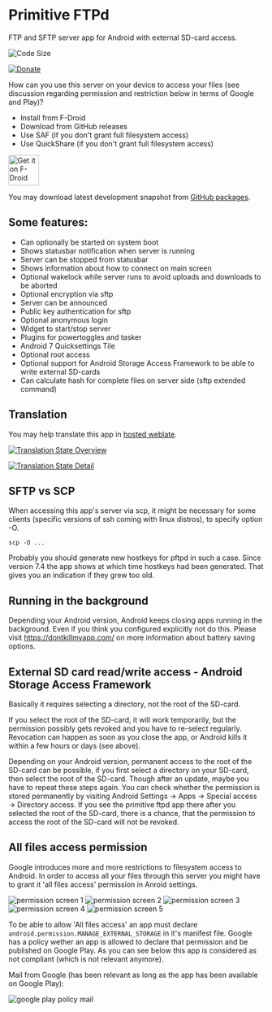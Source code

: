 # Primitive FTPd

FTP and SFTP server app for Android with external SD-card access.

<!--
[![Build Status](https://travis-ci.org/wolpi/prim-ftpd.png)](https://travis-ci.org/wolpi/prim-ftpd)
-->

![Code Size](https://img.shields.io/github/languages/code-size/wolpi/prim-ftpd.svg?style=popout)

[![Donate](https://img.shields.io/badge/Donate-PayPal-green.svg)](https://www.paypal.com/cgi-bin/webscr?cmd=_s-xclick&hosted_button_id=Q8TU8ZQX3WV8J)

How can you use this server on your device to access your files (see discussion regarding permission and restriction below in terms of Google and Play)?
* Install from F-Droid
* Download from GitHub releases
* Use SAF (if you don't grant full filesystem access)
* Use QuickShare (if you don't grant full filesystem access)

[<img alt="Get it on F-Droid" height="60" src="https://f-droid.org/badge/get-it-on.png" />](https://f-droid.org/app/org.primftpd)


You may download latest development snapshot from [GitHub packages](https://github.com/wolpi/prim-ftpd/packages/).

## Some features:
* Can optionally be started on system boot
* Shows statusbar notification when server is running
* Server can be stopped from statusbar
* Shows information about how to connect on main screen
* Optional wakelock while server runs to avoid uploads and downloads to be aborted
* Optional encryption via sftp
* Server can be announced
* Public key authentication for sftp
* Optional anonymous login
* Widget to start/stop server
* Plugins for powertoggles and tasker
* Android 7 Quicksettings Tile
* Optional root access
* Optional support for Android Storage Access Framework to be able to write external SD-cards
* Can calculate hash for complete files on server side (sftp extended command)

## Translation
You may help translate this app in [hosted weblate](https://hosted.weblate.org/projects/pftpd/pftpd/).

[<img alt="Translation State Overview" src="https://hosted.weblate.org/widget/pftpd/287x66-black.png" />](https://hosted.weblate.org/engage/pftpd/)

[<img alt="Translation State Detail" src="https://hosted.weblate.org/widget/pftpd/horizontal-auto.svg" />](https://hosted.weblate.org/engage/pftpd/)

## SFTP vs SCP

When accessing this app's server via scp, it might be necessary for some clients (specific versions of ssh coming with linux distros), to specify option -O. 

```
scp -O ...
```

Probably you should generate new hostkeys for pftpd in such a case. Since version 7.4 the app shows at which time hostkeys had been generated. That gives you an indication if they grew too old.


## Running in the background

Depending your Android version, Android keeps closing apps running in the background. Even if you think you configured explicitly not do this. Please visit https://dontkillmyapp.com/ on more information about battery saving options.

## External SD card read/write access - Android Storage Access Framework

Basically it requires selecting a directory, not the root of the SD-card.

If you select the root of the SD-card, it will work temporarily, but the permission possibly gets revoked and you have to re-select regularly. Revocation can happen as soon as you close the app, or Android kills it within a few hours or days (see above).

Depending on your Android version, permanent access to the root of the SD-card can be possible, if you first select a directory on your SD-card, then select the root of the SD-card. Though after an update, maybe you have to repeat these steps again. You can check whether the permission is stored permanently by visiting Android Settings &#8594; Apps &#8594; Special access &#8594; Directory access. If you see the primitive ftpd app there after you selected the root of the SD-card, there is a chance, that the permission to access the root of the SD-card will not be revoked.

## All files access permission

Google introduces more and more restrictions to filesystem access to Android. In order to access all
your files through this server you might have to grant it 'all files access' permission in Anroid settings.

![permission screen 1](fastlane/img/permission1.png)
![permission screen 2](fastlane/img/permission2.png)
![permission screen 3](fastlane/img/permission3.png)
![permission screen 4](fastlane/img/permission4.png)
![permission screen 5](fastlane/img/permission5.png)

To be able to allow 'All files access' an app must declare `android.permission.MANAGE_EXTERNAL_STORAGE` in it's manifest file.
Google has a policy wether an app is allowed to declare that permission and be published on Google Play.
As you can see below this app is considered as not compliant (which is not relevant anymore).

Mail from Google (has been relevant as long as the app has been available on Google Play):

![google play policy mail](fastlane/img/google-play-policy-mail.png)
